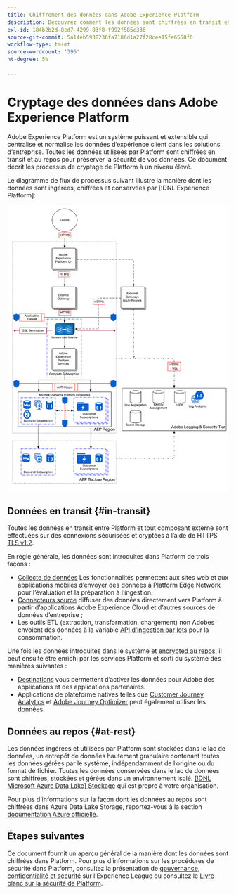 ```yaml
---
title: Chiffrement des données dans Adobe Experience Platform
description: Découvrez comment les données sont chiffrées en transit et au repos dans Adobe Experience Platform.
exl-id: 184b2b2d-8cd7-4299-83f8-f992f585c336
source-git-commit: 5a14eb5938236fa7186d1a27f28cee15fe6558f6
workflow-type: tm+mt
source-wordcount: '396'
ht-degree: 5%

---
```


# Cryptage des données dans Adobe Experience Platform

Adobe Experience Platform est un système puissant et extensible qui centralise et normalise les données d’expérience client dans les solutions d’entreprise. Toutes les données utilisées par Platform sont chiffrées en transit et au repos pour préserver la sécurité de vos données. Ce document décrit les processus de cryptage de Platform à un niveau élevé.

Le diagramme de flux de processus suivant illustre la manière dont les données sont ingérées, chiffrées et conservées par [!DNL Experience Platform]:

![](../images/governance-privacy-security/encryption/flow.png)

## Données en transit {#in-transit}

Toutes les données en transit entre Platform et tout composant externe sont effectuées sur des connexions sécurisées et cryptées à l’aide de HTTPS [TLS v1.2](https://datatracker.ietf.org/doc/html/rfc5246).

En règle générale, les données sont introduites dans Platform de trois façons :

* [Collecte de données](../../collection/home.md) Les fonctionnalités permettent aux sites web et aux applications mobiles d’envoyer des données à Platform Edge Network pour l’évaluation et la préparation à l’ingestion.
* [Connecteurs source](../../sources/home.md) diffuser des données directement vers Platform à partir d’applications Adobe Experience Cloud et d’autres sources de données d’entreprise ;
* Les outils ETL (extraction, transformation, chargement) non Adobes envoient des données à la variable [API d’ingestion par lots](../../ingestion/batch-ingestion/overview.md) pour la consommation.

Une fois les données introduites dans le système et [encrypted au repos](#at-rest), il peut ensuite être enrichi par les services Platform et sorti du système des manières suivantes :

* [Destinations](../../destinations/home.md) vous permettent d’activer les données pour Adobe des applications et des applications partenaires.
* Applications de plateforme natives telles que [Customer Journey Analytics](https://experienceleague.adobe.com/docs/analytics-platform/using/cja-overview/cja-overview.html?lang=fr) et [Adobe Journey Optimizer](https://experienceleague.adobe.com/docs/journey-optimizer/using/ajo-home.html?lang=fr) peut également utiliser les données.

## Données au repos {#at-rest}

Les données ingérées et utilisées par Platform sont stockées dans le lac de données, un entrepôt de données hautement granulaire contenant toutes les données gérées par le système, indépendamment de l’origine ou du format de fichier. Toutes les données conservées dans le lac de données sont chiffrées, stockées et gérées dans un environnement isolé. [[!DNL Microsoft Azure Data Lake] Stockage](https://docs.microsoft.com/en-us/azure/storage/blobs/data-lake-storage-introduction) qui est propre à votre organisation.

Pour plus d’informations sur la façon dont les données au repos sont chiffrées dans Azure Data Lake Storage, reportez-vous à la section [documentation Azure officielle](https://learn.microsoft.com/en-us/azure/storage/common/storage-service-encryption).

## Étapes suivantes

Ce document fournit un aperçu général de la manière dont les données sont chiffrées dans Platform. Pour plus d’informations sur les procédures de sécurité dans Platform, consultez la présentation de [gouvernance, confidentialité et sécurité](./overview.md) sur l’Experience League ou consultez le [Livre blanc sur la sécurité de Platform](https://www.adobe.com/content/dam/cc/en/security/pdfs/AEP_SecurityOverview.pdf).
